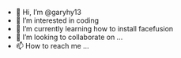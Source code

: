 - 👋 Hi, I’m @garyhy13
- 👀 I’m interested in coding 
- 🌱 I’m currently learning how to install facefusion
- 💞️ I’m looking to collaborate on ...
- 📫 How to reach me ...

<!---
garyhy13/garyhy13 is a ✨ special ✨ repository because its `README.md` (this file) appears on your GitHub profile.
You can click the Preview link to take a look at your changes.
--->
